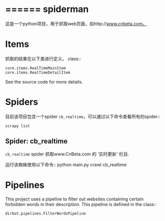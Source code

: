 ======
spiderman
======

这是一个python项目，用于抓取web页面，如http://www.cnbeta.com。

Items
=====

抓取的结果在以下类进行定义。
class::

    core.items.RealTimeMainItem
    core.items.RealTimeDetailItem

See the source code for more details.

Spiders
=======
目前该项目包含一个spider ``cb_realtime``，可以通过以下命令查看所有的spider::

    scrapy list

Spider: cb_realtime
------------
``cb_realtime`` spider 抓取www.CnBeta.com 的 '实时更新' 栏目.

运行该蜘蛛使用以下命令::
python main.py crawl cb_realtime

Pipelines
=========

This project uses a pipeline to filter out websites containing certain
forbidden words in their description. This pipeline is defined in the class::

    dirbot.pipelines.FilterWordsPipeline
